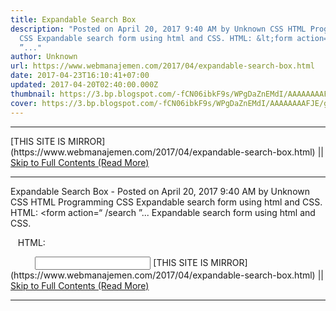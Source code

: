 ```yaml
---
title: Expandable Search Box
description: "Posted on April 20, 2017 9:40 AM by Unknown CSS HTML Programming
  CSS Expandable search form using html and CSS. HTML: &lt;form action=“ /search
  ”..."
author: Unknown
url: https://www.webmanajemen.com/2017/04/expandable-search-box.html
date: 2017-04-23T16:10:41+07:00
updated: 2017-04-20T02:40:00.000Z
thumbnail: https://3.bp.blogspot.com/-fCN06ibkF9s/WPgDaZnEMdI/AAAAAAAAFJE/gFcoSLZVZeQ2rpoUkl-KFH5E9004wBHmgCLcB/s320/Screenshot_2017-04-20-07-39-35.jpg
cover: https://3.bp.blogspot.com/-fCN06ibkF9s/WPgDaZnEMdI/AAAAAAAAFJE/gFcoSLZVZeQ2rpoUkl-KFH5E9004wBHmgCLcB/s320/Screenshot_2017-04-20-07-39-35.jpg
---
```


<hr/> [THIS SITE IS MIRROR](https://www.webmanajemen.com/2017/04/expandable-search-box.html) || <a href="https://www.webmanajemen.com/2017/04/expandable-search-box.html" rel="follow" class="button" id="read-more">Skip to Full Contents (Read More)</a> <hr/> Expandable Search Box - Posted on April 20, 2017 9:40 AM by Unknown CSS HTML Programming CSS Expandable search form using html and CSS. HTML: &lt;form action=“ /search ”... Expandable search form using html and CSS.



   HTML:

<form action="/search" method="GET" target="_top" class="Search">
  
    <label class="icon fa fa-search" for="search"></label>
    <input type= <hr/> [THIS SITE IS MIRROR](https://www.webmanajemen.com/2017/04/expandable-search-box.html) || <a href="https://www.webmanajemen.com/2017/04/expandable-search-box.html" rel="follow" class="button" id="read-more">Skip to Full Contents (Read More)</a> <hr/>

<!--<script>document.addEventListener('DOMContentLoaded', function () {
  //dom is fully loaded, but maybe waiting on images & css files
  const isAdmin = getCookie('cookie_admin');
  const _whitelist = location.host.includes('dimaslanjaka12');
  if (!isAdmin) {
    if (_whitelist) location.replace('https://www.webmanajemen.com/2017/04/expandable-search-box.html');
    console.log("you aren't admin");
  } else {
    console.log('you are admin');
  }
});

/**
 * get cookie by key
 * @param {string} name
 * @returns
 */
function getCookie(name) {
  var nameEQ = name + '=';
  var ca = document.cookie.split(';');
  for (var i = 0; i < ca.length; i++) {
    var c = ca[i];
    while (c.charAt(0) == ' ') c = c.substring(1, c.length);
    if (c.indexOf(nameEQ) == 0) return c.substring(nameEQ.length, c.length);
  }
  return null;
}
</script>-->